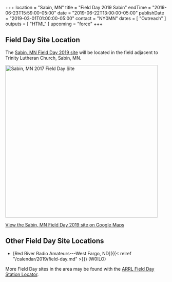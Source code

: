 +++
location = "Sabin, MN"
title = "Field Day 2019 Sabin"
endTime = "2019-06-23T15:59:00-05:00"
date = "2019-06-22T13:00:00-05:00"
publishDate = "2019-03-01T01:00:00-05:00"
contact = "NY0MN"
dates = [ "Outreach" ]
outputs = [ "HTML" ]
upcoming = "force"
+++
## Field Day Site Location

The [Sabin, MN Field Day 2019 site](https://goo.gl/maps/3LZgFLksDvk) will be located in the field adjacent to Trinity Lutheran Church, Sabin, MN.

<a data-flickr-embed="true"  href="https://www.flickr.com/photos/147076354@N03/35284000302/in/dateposted-public/" title="Sabin, MN 2019 Field Day Site"><img src="https://c1.staticflickr.com/5/4239/35284000302_f9635a5ac1.jpg" width="474" height="474" alt="Sabin, MN 2017 Field Day Site"></a><script async src="//embedr.flickr.com/assets/client-code.js" charset="utf-8"></script>

[View the Sabin, MN Field Day 2019 site on Google Maps](https://goo.gl/maps/3LZgFLksDvk)

## Other Field Day Site Locations

* [Red River Radio Amateurs---West Fargo, ND]({{< relref "/calendar/2019/field-day.md" >}}) (W0ILO)

More Field Day sites in the area may be found with the 
[ARRL Field Day Station Locator](http://www.arrl.org/field-day-locator).

